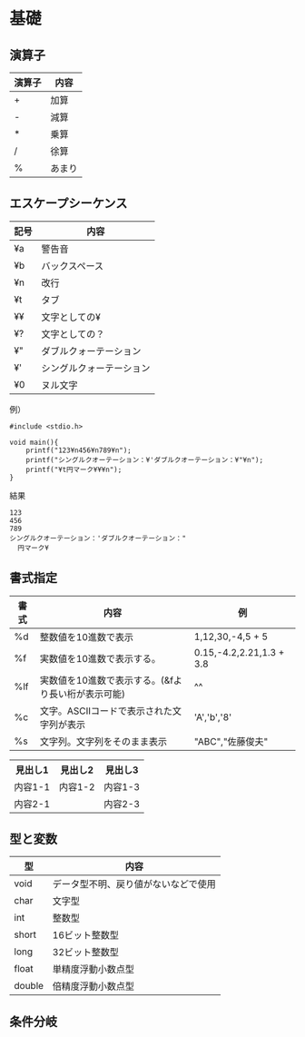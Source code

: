 # 基礎
## 演算子
| 演算子 | 内容 |
----|---- 
| + | 加算 |
| - | 減算 |
| * | 乗算 |
| / | 徐算 |
| % | あまり |

## エスケープシーケンス
| 記号 | 内容 |
----|---- 
| ¥a | 警告音 |
| ¥b | バックスペース |
| ¥n | 改行 |
| ¥t | タブ |
| ¥¥ | 文字としての¥ |
| ¥? | 文字としての？ |
| ¥" | ダブルクォーテーション |
| ¥' | シングルクォーテーション |
| ¥0 | ヌル文字 |  

例）
```
#include <stdio.h>
 
void main(){
    printf("123¥n456¥n789¥n");
    printf("シングルクオーテーション：¥'ダブルクオーテーション：¥"¥n");
    printf("¥t円マーク¥¥¥n");
}
```
結果
```
123
456
789
シングルクオーテーション：'ダブルクオーテーション："
  円マーク¥
```

## 書式指定
| 書式 | 内容 | 例 |
| ---- | ---- |---- |
| %d | 整数値を10進数で表示 | 1,12,30,-4,5 + 5 |
| %f | 実数値を10進数で表示する。 | 0.15,-4.2,2.21,1.3 + 3.8 |
| %lf | 実数値を10進数で表示する。(&fより長い桁が表示可能) | ^^ |
| %c | 文字。ASCIIコードで表示された文字列が表示 | 'A','b','8' |
| %s | 文字列。文字列をそのまま表示 | "ABC","佐藤俊夫" |

<table>
<tr>
  <th>見出し1</th>
  <th>見出し2</th>
  <th>見出し3</th>
</tr>
<tr>
  <td>内容1-1</td>
  <td>内容1-2</td>
  <td>内容1-3</td>
</tr>
<tr>
  <td colspan=2>内容2-1</td>
  <td>内容2-3</td>
</tr>
</table>

## 型と変数
| 型 | 内容 |
----|---- 
| void | データ型不明、戻り値がないなどで使用 |
| char | 文字型 |
| int | 整数型 |
| short | 16ビット整数型 |
| long | 32ビット整数型 |
| float | 単精度浮動小数点型 |
| double | 倍精度浮動小数点型 |

## 条件分岐
